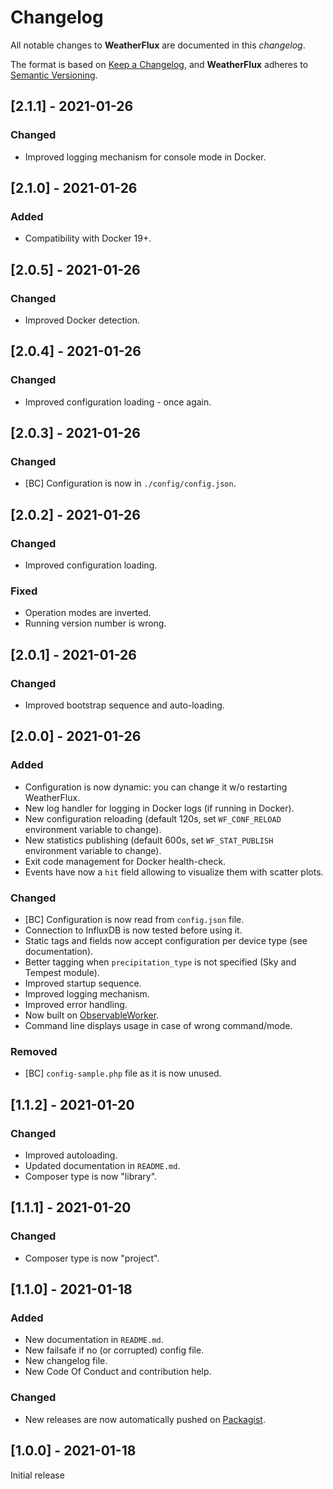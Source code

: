# Changelog
All notable changes to **WeatherFlux** are documented in this *changelog*.

The format is based on [Keep a Changelog](https://keepachangelog.com/en/1.0.0/), and **WeatherFlux** adheres to [Semantic Versioning](https://semver.org/spec/v2.0.0.html).

## [2.1.1] - 2021-01-26

### Changed
- Improved logging mechanism for console mode in Docker.

## [2.1.0] - 2021-01-26

### Added
- Compatibility with Docker 19+.

## [2.0.5] - 2021-01-26

### Changed
- Improved Docker detection.

## [2.0.4] - 2021-01-26

### Changed
- Improved configuration loading - once again.

## [2.0.3] - 2021-01-26

### Changed
- [BC] Configuration is now in `./config/config.json`.

## [2.0.2] - 2021-01-26

### Changed
- Improved configuration loading.

### Fixed
- Operation modes are inverted.
- Running version number is wrong.

## [2.0.1] - 2021-01-26

### Changed
- Improved bootstrap sequence and auto-loading.

## [2.0.0] - 2021-01-26

### Added
- Configuration is now dynamic: you can change it w/o restarting WeatherFlux.
- New log handler for logging in Docker logs (if running in Docker).
- New configuration reloading (default 120s, set `WF_CONF_RELOAD` environment variable to change).
- New statistics publishing (default 600s, set `WF_STAT_PUBLISH` environment variable to change).
- Exit code management for Docker health-check.
- Events have now a `hit` field allowing to visualize them with scatter plots.

### Changed
- [BC] Configuration is now read from `config.json` file.
- Connection to InfluxDB is now tested before using it.
- Static tags and fields now accept configuration per device type (see documentation).
- Better tagging when `precipitation_type` is not specified (Sky and Tempest module).
- Improved startup sequence.
- Improved logging mechanism.
- Improved error handling.
- Now built on [ObservableWorker](https://github.com/Pierre-Lannoy/ObservableWorker).
- Command line displays usage in case of wrong command/mode.

### Removed
- [BC] `config-sample.php` file as it is now unused.

## [1.1.2] - 2021-01-20

### Changed
- Improved autoloading.
- Updated documentation in `README.md`.
- Composer type is now "library".

## [1.1.1] - 2021-01-20

### Changed
- Composer type is now "project".

## [1.1.0] - 2021-01-18

### Added
- New documentation in `README.md`.
- New failsafe if no (or corrupted) config file.
- New changelog file.
- New Code Of Conduct and contribution help.

### Changed
- New releases are now automatically pushed on [Packagist](https://packagist.org/packages/weatherflux/weatherflux).

## [1.0.0] - 2021-01-18

Initial release
